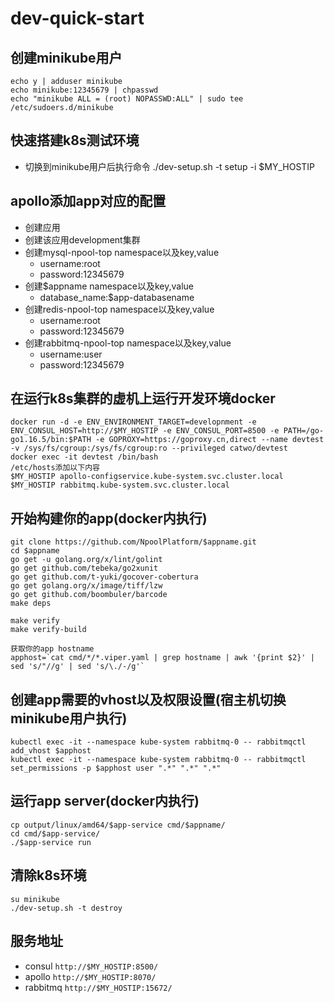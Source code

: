 # dev-quick-start

## 创建minikube用户
```
echo y | adduser minikube
echo minikube:12345679 | chpasswd
echo "minikube ALL = (root) NOPASSWD:ALL" | sudo tee /etc/sudoers.d/minikube
```

## 快速搭建k8s测试环境
- 切换到minikube用户后执行命令 ./dev-setup.sh -t setup -i $MY_HOSTIP


## apollo添加app对应的配置
- 创建应用
- 创建该应用development集群
- 创建mysql-npool-top namespace以及key,value
  - username:root
  - password:12345679
- 创建$appname namespace以及key,value
  - database_name:$app-databasename
- 创建redis-npool-top namespace以及key,value
  - username:root
  - password:12345679
- 创建rabbitmq-npool-top namespace以及key,value
  - username:user
  - password:12345679

## 在运行k8s集群的虚机上运行开发环境docker
```
docker run -d -e ENV_ENVIRONMENT_TARGET=developnment -e ENV_CONSUL_HOST=http://$MY_HOSTIP -e ENV_CONSUL_PORT=8500 -e PATH=/go-go1.16.5/bin:$PATH -e GOPROXY=https://goproxy.cn,direct --name devtest -v /sys/fs/cgroup:/sys/fs/cgroup:ro --privileged catwo/devtest
docker exec -it devtest /bin/bash
/etc/hosts添加以下内容
$MY_HOSTIP apollo-configservice.kube-system.svc.cluster.local
$MY_HOSTIP rabbitmq.kube-system.svc.cluster.local
```

## 开始构建你的app(docker内执行)
```
git clone https://github.com/NpoolPlatform/$appname.git
cd $appname
go get -u golang.org/x/lint/golint
go get github.com/tebeka/go2xunit
go get github.com/t-yuki/gocover-cobertura
go get golang.org/x/image/tiff/lzw
go get github.com/boombuler/barcode
make deps

make verify
make verify-build

获取你的app hostname
apphost=`cat cmd/*/*.viper.yaml | grep hostname | awk '{print $2}' | sed 's/"//g' | sed 's/\./-/g'`
```

## 创建app需要的vhost以及权限设置(宿主机切换minikube用户执行)
```
kubectl exec -it --namespace kube-system rabbitmq-0 -- rabbitmqctl add_vhost $apphost
kubectl exec -it --namespace kube-system rabbitmq-0 -- rabbitmqctl set_permissions -p $apphost user ".*" ".*" ".*"
```

## 运行app server(docker内执行)
```
cp output/linux/amd64/$app-service cmd/$appname/
cd cmd/$app-service/
./$app-service run
```

## 清除k8s环境
```
su minikube
./dev-setup.sh -t destroy
```

## 服务地址
- consul ```http://$MY_HOSTIP:8500/```
- apollo ```http://$MY_HOSTIP:8070/```
- rabbitmq ```http://$MY_HOSTIP:15672/```
